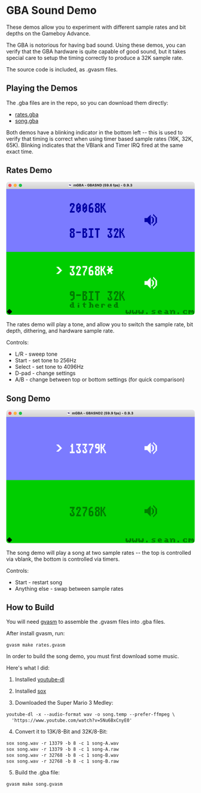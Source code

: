 GBA Sound Demo
==============

These demos allow you to experiment with different sample rates and bit depths on the Gameboy
Advance.

The GBA is notorious for having bad sound.  Using these demos, you can verify that the GBA hardware
is quite capable of good sound, but it takes special care to setup the timing correctly to produce
a 32K sample rate.

The source code is included, as .gvasm files.

Playing the Demos
-----------------

The .gba files are in the repo, so you can download them directly:

* [rates.gba](https://raw.githubusercontent.com/velipso/gba-sound-demo/main/rates.gba)
* [song.gba](https://raw.githubusercontent.com/velipso/gba-sound-demo/main/song.gba)

Both demos have a blinking indicator in the bottom left -- this is used to verify that timing is
correct when using timer based sample rates (16K, 32K, 65K).  Blinking indicates that the VBlank
and Timer IRQ fired at the same exact time.

Rates Demo
----------

![rates.gba](https://github.com/velipso/gba-sound-demo/raw/main/rates.png)

The rates demo will play a tone, and allow you to switch the sample rate, bit depth, dithering,
and hardware sample rate.

Controls:

* L/R - sweep tone
* Start - set tone to 256Hz
* Select - set tone to 4096Hz
* D-pad - change settings
* A/B - change between top or bottom settings (for quick comparison)

Song Demo
---------

![song.gba](https://github.com/velipso/gba-sound-demo/raw/main/song.png)

The song demo will play a song at two sample rates -- the top is controlled via vblank, the bottom
is controlled via timers.

Controls:

* Start - restart song
* Anything else - swap between sample rates

How to Build
------------

You will need [gvasm](https://github.com/velipso/gvasm) to assemble the .gvasm files into .gba
files.

After install gvasm, run:

```
gvasm make rates.gvasm
```

In order to build the song demo, you must first download some music.

Here's what I did:

1. Installed [youtube-dl](https://ytdl-org.github.io/youtube-dl/download.html)

2. Installed [sox](http://sox.sourceforge.net/)

3. Downloaded the Super Mario 3 Medley:

```
youtube-dl -x --audio-format wav -o song.temp --prefer-ffmpeg \
  'https://www.youtube.com/watch?v=5Nu6BxCnyE0'
```

4. Convert it to 13K/8-Bit and 32K/8-Bit:

```
sox song.wav -r 13379 -b 8 -c 1 song-A.wav
sox song.wav -r 13379 -b 8 -c 1 song-A.raw
sox song.wav -r 32768 -b 8 -c 1 song-B.wav
sox song.wav -r 32768 -b 8 -c 1 song-B.raw
```

5. Build the .gba file:

```
gvasm make song.gvasm
```

